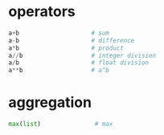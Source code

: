 # operators

```python
a+b                    # sum
a-b                    # difference
a*b                    # product
a//b                   # integer division
a/b                    # float division
a**b                   # a^b
```



# aggregation

```python
max(list)               # max


```


